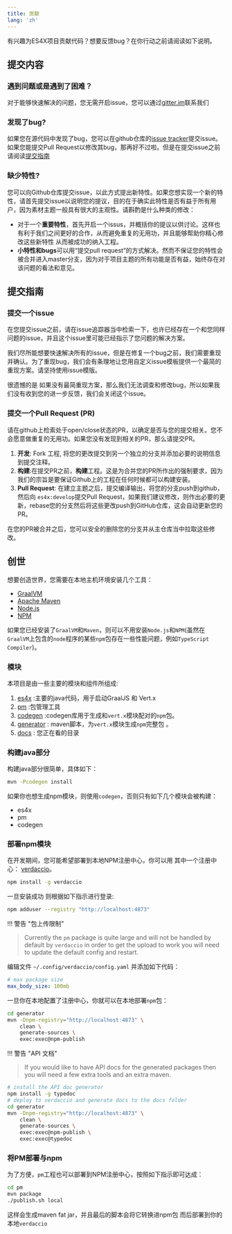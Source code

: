 ```yaml
---
title: 贡献
lang: 'zh'
---
```


有兴趣为ES4X项目贡献代码？想要反馈bug？在你行动之前请阅读如下说明。

## 提交内容

### 遇到问题或是遇到了困难？

对于能够快速解决的问题，您无需开启issue，您可以通过[gitter.im][1]联系我们

[1]: https://gitter.im/es4x/Lobby

### 发现了bug?

如果您在源代码中发现了bug，您可以在github仓库的[issue tracker][2]提交issue。如果您能提交Pull Request以修改其bug，那再好不过啦。但是在提交issue之前请阅读[提交指南][3]

[2]: https://github.com/reactiverse/es4x/issues
[3]: #提交指南

### 缺少特性?

您可以向Github仓库提交issue，以此方式提出新特性。如果您想实现一个新的特性，请首先提交issue以说明您的提议，目的在于确实此特性是否有益于所有用户，因为素材主题一般具有很大的主观性。请斟酌是什么种类的修改：

* 对于一个**重要特性**，首先开启一个issus，并概括你的提议以供讨论。这样也有利于我们之间更好的合作，从而避免重复的无用功，并且能够帮助你精心修改这些新特性 从而被成功的纳入工程。
* **小特性和bugs**可以用“提交pull request”的方式解决。然而不保证您的特性会被合并进入master分支，因为对于项目主题的所有功能是否有益，始终存在对该问题的看法和意见。

## 提交指南

### 提交一个issue

在您提交issue之前，请在issue追踪器当中检索一下，也许已经存在一个和您同样问题的issue，并且这个issue里可能已经指示了您问题的解决方案。

我们尽所能想要快速解决所有的issue，但是在修复一个bug之前，我们需要重现并确认。为了重现bug，我们会有条理地让您用自定义issue模板提供一个最简的重现方案。请坚持使用issue模版。

很遗憾的是 如果没有最简重现方案，那么我们无法调查和修改bug，所以如果我们没有收到您的进一步反馈，我们会关闭这个issue。

### 提交一个Pull Request (PR)

请在github上检索处于open/close状态的PR，以确定是否与您的提交相关。您不会愿意做重复的无用功。如果您没有发现到相关的PR，那么请提交PR。

1. **开发**: Fork 工程, 将您的更改提交到另一个独立的分支并添加必要的说明信息到提交注释。
2. **构建**:在提交PR之前，**构建**工程。这是为合并您的PR所作出的强制要求，因为我们的宗旨是要保证Github上的工程在任何时候都可以构建安装。
3. **Pull Request**:  在建立主题之后，提交编译输出，将您的分支push到github，然后向 `es4x:develop`提交Pull Request，如果我们建议修改，则作出必要的更新，rebase您的分支然后将这些更改push到GitHub仓库，这会自动更新您的PR。

在您的PR被合并之后，您可以安全的删除您的分支并从主仓库当中拉取这些修改。

## 创世

想要创造世界，您需要在本地主机环境安装几个工具：

* [GraalVM](https://www.graalvm.org/downloads/)
* [Apache Maven](https://maven.apache.org/)
* [Node.js](https://nodejs.org/en/download/)
* [NPM](https://www.npmjs.com/)

如果您已经安装了`GraalVM`和`Maven`，则可以不用安装`Node.js`和`NPM`(虽然在`GraalVM`上包含的`node`程序的某些`npm`包存在一些性能问题，例如`TypeScript Compiler`)。

### 模块

本项目是由一些主要的模块和组件所组成:

1. [es4x](https://github.com/reactiverse/es4x/tree/develop/es4x) :主要的java代码，用于启动GraalJS 和 Vert.x
2. [pm](https://github.com/reactiverse/es4x/tree/develop/pm) :包管理工具
3. [codegen](https://github.com/reactiverse/es4x/tree/develop/codegen) :codegen库用于生成和`vert.x`模块配对的`npm`包。
4. [generator](https://github.com/reactiverse/es4x/tree/develop/generator) : maven脚本，为`vert.x`模块生成`npm`完整包 。
5. [docs](https://github.com/reactiverse/es4x/tree/develop/docs) : 您正在看的目录

### 构建java部分

构建java部分很简单，具体如下：

```bash
mvn -Pcodegen install
```

如果你也想生成npm模块，则使用`codegen`，否则只有如下几个模块会被构建：

* es4x
* pm
* codegen

### 部署npm模块

在开发期间，您可能希望部署到本地NPM注册中心，你可以用 其中一个注册中心：
 [verdaccio](https://verdaccio.org/)。

```bash
npm install -g verdaccio
```

一旦安装成功 则根据如下指示进行登录:

```bash
npm adduser --registry "http://localhost:4873"
```

!!! 警告 "包上传限制"

> Currently the `pm` package is quite large and will not be handled by default by `verdaccio` in
  order to get the upload to work you will need to update the default config and restart.

编辑文件 `~/.config/verdaccio/config.yaml` 并添加如下代码：

```yaml
# max package size
max_body_size: 100mb
```

一旦你在本地配置了注册中心，你就可以在本地部署`npm`包：

```bash
cd generator
mvn -Dnpm-registry="http://localhost:4873" \
    clean \
    generate-sources \
    exec:exec@npm-publish
```

!!! 警告 "API 文档"

> If you would like to have API docs for the generated packages then you will need a few extra
  tools and an extra maven.

```bash
# install the API doc generator
npm install -g typedoc
# deploy to verdaccio and generate docs to the docs folder
cd generator
mvn -Dnpm-registry="http://localhost:4873" \
    clean \
    generate-sources \
    exec:exec@npm-publish \
    exec:exec@typedoc
```

### 将PM部署与npm

为了方便，`pm`工程也可以部署到NPM注册中心，按照如下指示即可达成：

```bash
cd pm
mvn package
./publish.sh local
```

这样会生成maven fat jar，并且最后的脚本会将它转换进npm包 而后部署到你的本地`verdaccio`
